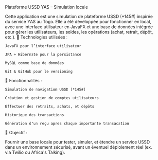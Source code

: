 Plateforme USSD YAS – Simulation locale

Cette application est une simulation de plateforme USSD (*145#) inspirée du service YAS au Togo. Elle a été développée pour fonctionner en local, avec une interface utilisateur en JavaFX et une base de données intégrée pour gérer les utilisateurs, les soldes, les opérations (achat, retrait, dépôt, etc.).
🔧 Technologies utilisées :

    JavaFX pour l’interface utilisateur

    JPA + Hibernate pour la persistance

    MySQL comme base de données 

    Git & GitHub pour le versioning

🧩 Fonctionnalités :

    Simulation de navigation USSD (*145#)

    Création et gestion de comptes utilisateurs

    Effectuer des retraits, achats, et dépôts

    Historique des transactions
    
    Génération d'un reçu apres chaque importante transacation

🎯 Objectif :

Fournir une base locale pour tester, simuler, et étendre un service USSD dans un environnement sécurisé, avant un éventuel déploiement réel (ex. via Twilio ou Africa's Talking).
